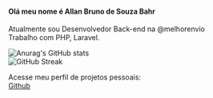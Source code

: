 #### Olá meu nome é Allan Bruno de Souza Bahr
Atualmente sou Desenvolvedor Back-end na @melhorenvio <br>
Trabalho com PHP, Laravel.

![Anurag's GitHub stats](https://github-readme-stats.vercel.app/api?username=madebyallanbahr&show_icons=true&theme=dark)
<br>
![GitHub Streak](https://streak-stats.demolab.com/?user=madebyallanbahr&theme=dark)
<br>

Acesse meu perfil de projetos pessoais:
<br>
[Github](https://www.github.com/madebyallanbahr)
